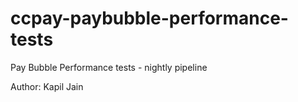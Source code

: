 # ccpay-paybubble-performance-tests

Pay Bubble Performance tests - nightly pipeline


Author: Kapil Jain
